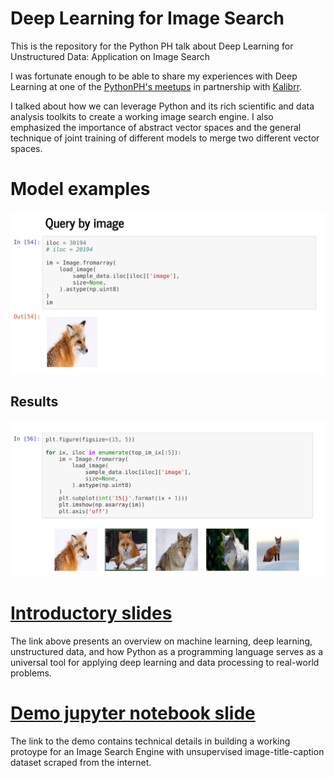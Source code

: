 # Deep Learning for Image Search
This is the repository for the Python PH talk about Deep Learning for Unstructured Data: Application on Image Search

I was fortunate enough to be able to share my experiences with Deep Learning at one of the [PythonPH's meetups](https://www.meetup.com/pythonph/events/250643274/) in partnership with [Kalibrr](https://www.kalibrr.com).

I talked about how we can leverage Python and its rich scientific and data analysis toolkits to create a working image search engine.
I also emphasized the importance of abstract vector spaces and the general technique of joint training of different models to merge two different vector spaces.

# Model examples

![query](/image-search-image-query.png)

## Results
![results](/image-search-image-results.png)

# [Introductory slides](https://docs.google.com/presentation/d/177ujeYeFYf9tPiaR409HDfMMwqCiF85WUUgSeOZHsnE/)

The link above presents an overview on machine learning, deep learning, unstructured data, and how Python as a programming language serves as a universal tool for applying deep learning and data processing to real-world problems.


# [Demo jupyter notebook slide](http://htmlpreview.github.io/?https://github.com/avsolatorio/deep-learning-image-search/blob/master/src/models/Image%20Search%20Model.slides.html#/)

The link to the demo contains technical details in building a working protoype for an Image Search Engine with unsupervised image-title-caption dataset scraped from the internet.
